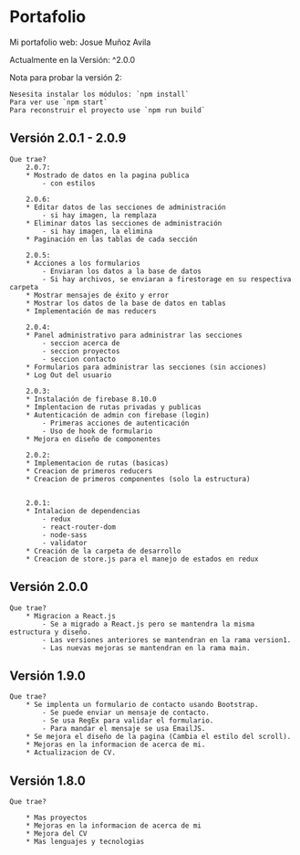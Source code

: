 # Portafolio
Mi portafolio web:
Josue Muñoz Avila

Actualmente en la Versión: ^2.0.0

Nota para probar la versión 2:

    Nesesita instalar los módulos: `npm install`
    Para ver use `npm start`
    Para reconstruir el proyecto use `npm run build`

## Versión 2.0.1 - 2.0.9

    Que trae?
        2.0.7:
        * Mostrado de datos en la pagina publica
            - con estilos

        2.0.6:
        * Editar datos de las secciones de administración
            - si hay imagen, la remplaza
        * Eliminar datos las secciones de administración
            - si hay imagen, la elimina
        * Paginación en las tablas de cada sección

        2.0.5:
        * Acciones a los formularios
            - Enviaran los datos a la base de datos
            - Si hay archivos, se enviaran a firestorage en su respectiva carpeta
        * Mostrar mensajes de éxito y error
        * Mostrar los datos de la base de datos en tablas
        * Implementación de mas reducers

        2.0.4:
        * Panel administrativo para administrar las secciones
            - seccion acerca de
            - seccion proyectos
            - seccion contacto
        * Formularios para administrar las secciones (sin acciones)
        * Log Out del usuario

        2.0.3:
        * Instalación de firebase 8.10.0
        * Implentacion de rutas privadas y publicas
        * Autenticación de admin con firebase (login)
            - Primeras acciones de autenticación
            - Uso de hook de formulario
        * Mejora en diseño de componentes

        2.0.2:
        * Implementacion de rutas (basicas)
        * Creacion de primeros reducers
        * Creacion de primeros componentes (solo la estructura)


        2.0.1:
        * Intalacion de dependencias
            - redux
            - react-router-dom
            - node-sass
            - validator
        * Creación de la carpeta de desarrollo
        * Creacion de store.js para el manejo de estados en redux

## Versión 2.0.0

    Que trae?
        * Migracion a React.js
            - Se a migrado a React.js pero se mantendra la misma estructura y diseño.
            - Las versiones anteriores se mantendran en la rama version1.
            - Las nuevas mejoras se mantendran en la rama main.

## Versión 1.9.0

    Que trae?
        * Se implenta un formulario de contacto usando Bootstrap.
            - Se puede enviar un mensaje de contacto.
            - Se usa RegEx para validar el formulario.
            - Para mandar el mensaje se usa EmailJS.
        * Se mejora el diseño de la pagina (Cambia el estilo del scroll).
        * Mejoras en la informacion de acerca de mi.
        * Actualizacion de CV.

## Versión 1.8.0
    
    Que trae?
    
        * Mas proyectos
        * Mejoras en la informacion de acerca de mi
        * Mejora del CV
        * Mas lenguajes y tecnologias